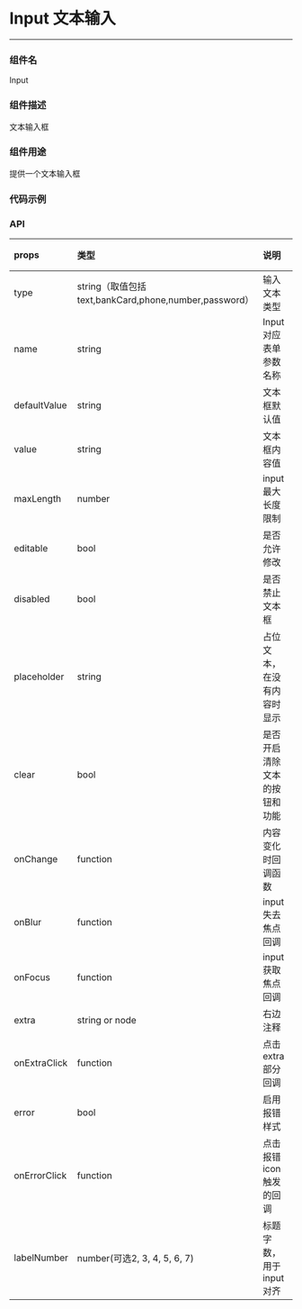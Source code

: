 #  Input 文本输入
----------

### 组件名
Input

### 组件描述
文本输入框

### 组件用途
提供一个文本输入框

### 代码示例

### API


| props      |     类型 |   说明   | 默认值| 
| :-------- | :--------| :------ |:------|
| type    |   string（取值包括 text,bankCard,phone,number,password） | 输入文本类型 | 默认text|
|name|  string | Input对应表单参数名称 | - |
|defaultValue| string | 文本框默认值| - | 
|value| string | 文本框内容值| - | 
|maxLength| number | input最大长度限制| - | 
|editable| bool | 是否允许修改 | true | 
|disabled| bool | 是否禁止文本框 | false |
|placeholder| string | 占位文本，在没有内容时显示 | - |
|clear| bool | 是否开启清除文本的按钮和功能 | false |
|onChange| function | 内容变化时回调函数 | - | 
|onBlur| function | input失去焦点回调 | - | 
|onFocus| function | input获取焦点回调 | - |
|extra| string or node | 右边注释 | - |
|onExtraClick|  function | 点击extra部分回调 | - |
|error|  bool  | 启用报错样式 | false |
|onErrorClick|  function | 点击报错icon触发的回调 | - |
|labelNumber|  number(可选2, 3, 4, 5, 6, 7) | 标题字数，用于input对齐 | 4 |






